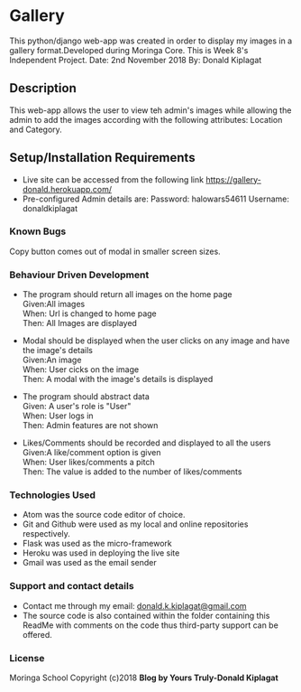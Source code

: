 # Gallery

This python/django web-app was created in order to display my images in a gallery format.Developed during Moringa Core. This is Week 8's Independent Project.
Date: 2nd November 2018
By: Donald Kiplagat

## Description
This web-app allows the user to view teh admin's images while allowing the admin to add the images according with the following attributes: Location and Category.

## Setup/Installation Requirements
* Live site can be accessed from the following link https://gallery-donald.herokuapp.com/
* Pre-configured Admin details are:
Password: halowars54611
Username: donaldkiplagat

### Known Bugs
Copy button comes out of modal in smaller screen sizes.

### Behaviour Driven Development
* The program should return all images on the home page<br>
Given:All images<br>
When: Url is changed to home page<br>
Then: All Images are displayed<br>

* Modal should be displayed when the user clicks on any image and have the image's details<br>
Given:An image<br>
When: User cicks on the image <br>
Then: A modal with the image's details is displayed<br>

* The program should abstract data<br>
Given: A user's role is "User"<br>
When: User logs in<br>
Then: Admin features are not shown<br>

* Likes/Comments should be recorded and displayed to all the users<br>
Given:A like/comment option is given<br>
When: User likes/comments a pitch <br>
Then: The value is added to the number of likes/comments<br>


### Technologies Used
* Atom was the source code editor of choice.
* Git and Github were used as my local and online repositories respectively.
* Flask was used as the micro-framework
* Heroku was used in deploying the live site
* Gmail was used as the email sender


### Support and contact details
* Contact me through my email: donald.k.kiplagat@gmail.com
* The source code is also contained within the folder containing this ReadMe with comments on the code thus third-party support can be offered.

### License
Moringa School
Copyright (c)2018 **Blog by Yours Truly-Donald Kiplagat**
